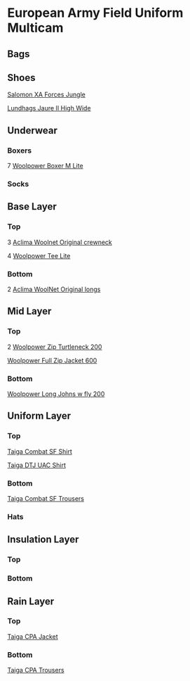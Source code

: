 # European Army Field Uniform Multicam

## Bags

## Shoes

[Salomon XA Forces Jungle](https://www.salomon.com/en-us/shop/product/xa-forces-jungle-lg4826.html#color=71893)

[Lundhags Jaure II High Wide](https://lundhags.com/se/kangor/herrkangor/vandringskangor/jaure-ii-ms-high-wide-bark-black--1013789-725)

## Underwear

### Boxers

7 [Woolpower Boxer M Lite](https://woolpower.se/shop/produkt/boxer-ms-lite/)

### Socks

## Base Layer

### Top

3 [Aclima Woolnet Original crewneck](https://www.aclima.se/aclima/103387/woolnet-original-crewneck-m-s-olive-night-m)

4 [Woolpower Tee Lite](https://woolpower.se/shop/produkt/tee-lite/)

### Bottom

2 [Aclima WoolNet Original longs](https://www.aclima.se/aclima/103394/woolnet-original-longs-m-s-olive-night-m)

## Mid Layer

### Top

2 [Woolpower Zip Turtleneck 200](https://woolpower.se/shop/produkt/zip-turtleneck-200/)

[Woolpower Full Zip Jacket 600](https://woolpower.se/shop/produkt/full-zip-jacket-600/)

### Bottom

[Woolpower Long Johns w fly 200](https://woolpower.se/shop/produkt/long-johns-w-fly-200/)

## Uniform Layer

### Top

[Taiga Combat SF Shirt](https://www.taiga.se/sv/produkter/combat-sf-shirt-073190552-1679)

[Taiga DTJ UAC Shirt](https://www.taiga.se/sv/produkter/field-dtj-uac-shirt)

### Bottom

[Taiga Combat SF Trousers](https://www.taiga.se/sv/produkter/023247752-1679-023247752-1679)

### Hats

## Insulation Layer

### Top

### Bottom

## Rain Layer

### Top

[Taiga CPA Jacket](https://www.taiga.se/sv/produkter/cpa-jacket-013075552-1679)

### Bottom

[Taiga CPA Trousers](https://www.taiga.se/sv/produkter/cpa-trousers-023075652-1679)
